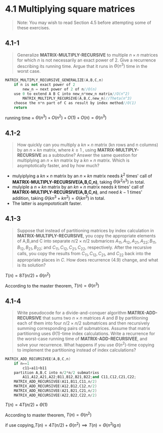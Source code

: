 # 4.1 Multiplying square matrices

> Note: You may wish to read Section 4.5 before attempting some of these exercises.

## 4.1-1

> Generalize **MATRIX-MULTIPLY-RECURSIVE** to multiple $n\times n$ matrices for which $n$ is not necessarily an exact power of 2. Give a recurrence describing its running time. Argue that it runs in $\Theta(n^3)$ time in the worst case.

```cpp
MATRIX_MULTIPLY_RECURSIVE_GENERALIZE(A,B,C,n)
    if n is not exact power of 2
        new_n = next power of 2 of n//O(n)
    use 0 to extend A B C into new_n*new_n matrix//O(n^2)
        MATRIX_MULTIPLY_RECURSIVE(A,B,C,new_n)//Theta(n^3)
    choose the n*n part of C as result by index method//O(1)
    return 
```

running time = $\Theta(n^3)+O(n^2)+O(1)+O(n)=\Theta(n^3)$

## 4.1-2

> How quickly can you multiply a $kn\times n$ matrix (kn rows and n columns) by an $n\times kn$ matrix, where $k\geq 1$ , using **MATRIX-MULTIPLY-RECURSIVE** as a subtoutine? Answer the same question for multiplying an $n\times kn$ matrix by a $kn\times n$ matrix. Which is asymptotically faster, and by how much?

- mulyiplying a $kn\times n$ matrix by an $n\times kn$ matrix needs $k^2$ times' call of **MATRIX-MULTIPLY-RECURSIVE(A,B,C,n)**, taking $\Theta(k^2n^3)$ in total.
- mulyiple a $n\times kn$ matrix by an $kn\times n$ matrix needs $k$ times' call of **MATRIX-MULTIPLY-RECURSIVE(A,B,C,n)**, and need $k-1$ times' addition, taking $\Theta(kn^3+kn^2)=\Theta(kn^3)$ in total.
- The latter is asympototicallt faster.

## 4.1-3

> Suppose that instead of partitioning matrices by index calculation in **MATRIX-MULTIPLY-RECURSIVE**, you copy the appropriate elements of A,B,and C into separate $n/2\times n/2$ submarices $A_{11},A_{12},A_{21},A_{22};B_{11},B_{12},B_{21},B_{22}$; and $C_{11},C_{12},C_{21},C_{22}$, respectively. After the recursive calls, you copy the results from $C_{11},C_{12},C_{21}$, and $C_{22}$ back into the appropriate places in $C$. How does recurrence (4.9) change, and what is its solution?

$T(n)=8T(n/2)+\Theta(n^2)$

According to the master theorem, $T(n)=\Theta(n^3)$

## 4.1-4

> Write pseudocode for a divide-and-conquer algorithm **MATRIX-ADD-RECURSIVE** that sums two $n\times n$ matrices $A$ and $B$ by partitioning each of them into four $n/2\times n/2$ submatrices and then recursively summing corresponding pairs of submatrices. Assume that matrix partitioning uses $\Theta(1)$-time index calculations. Write a recurrence for the worst-case running time of **MATRIX-ADD-RECURSIVEE**, and solve your recurrence. What happens if you use $\Theta(n^2)$-time copying to implement the partitioning instead of index calculations?

```cpp
MATRIX_ADD_RECURSIVEE(A,B,C,n)
    if n==1
        c11=a11+b11
    partition A,B,C into n/2*n/2 submatrixs
        A11,A12,A21,A22;B11,B12,B21,B22;and C11,C12,C21,C22; 
    MATRIX_ADD_RECURSIVEE(A11,B11,C11,n/2)
    MATRIX_ADD_RECURSIVEE(A12,B12,C12,n/2)
    MATRIX_ADD_RECURSIVEE(A21,B21,C21,n/2)
    MATRIX_ADD_RECURSIVEE(A22,B22,C22,n/2)
```

$T(n)=4T(n/2)+\Theta(1)$

According to master theorem, $T(n)=\Theta(n^2)$

if use copying,$T(n)=4T(n/2)+\Theta(n^2)\implies T(n)=\Theta(n^2\lg n)$
